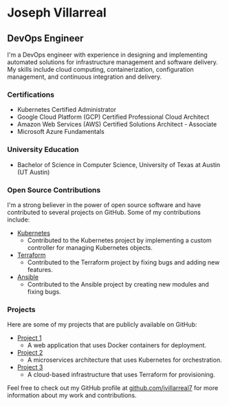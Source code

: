 # Joseph Villarreal

## DevOps Engineer

I'm a DevOps engineer with experience in designing and implementing automated solutions for infrastructure management and software delivery. My skills include cloud computing, containerization, configuration management, and continuous integration and delivery.

### Certifications

- Kubernetes Certified Administrator
- Google Cloud Platform (GCP) Certified Professional Cloud Architect
- Amazon Web Services (AWS) Certified Solutions Architect - Associate
- Microsoft Azure Fundamentals

### University Education

- Bachelor of Science in Computer Science, University of Texas at Austin (UT Austin)

### Open Source Contributions

I'm a strong believer in the power of open source software and have contributed to several projects on GitHub. Some of my contributions include:

- [Kubernetes](https://github.com/kubernetes/kubernetes)
  - Contributed to the Kubernetes project by implementing a custom controller for managing Kubernetes objects.
- [Terraform](https://github.com/hashicorp/terraform)
  - Contributed to the Terraform project by fixing bugs and adding new features.
- [Ansible](https://github.com/ansible/ansible)
  - Contributed to the Ansible project by creating new modules and fixing bugs.

### Projects

Here are some of my projects that are publicly available on GitHub:

- [Project 1](https://github.com/jvillarreal7/project1)
  - A web application that uses Docker containers for deployment.
- [Project 2](https://github.com/jvillarreal7/project2)
  - A microservices architecture that uses Kubernetes for orchestration.
- [Project 3](https://github.com/jvillarreal7/project3)
  - A cloud-based infrastructure that uses Terraform for provisioning.

Feel free to check out my GitHub profile at [github.com/jvillarreal7](https://github.com/jvillarreal7) for more information about my work and contributions.
